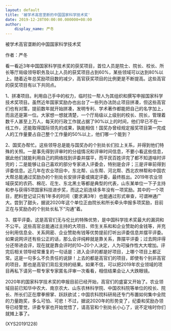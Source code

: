 ```yaml
---
layout: default
title: '被学术高官垄断的中国国家科学技术奖'
date: 2019-12-28T00:00:00.000000+08:00
author:
    display_name: 严冬
---
```


被学术高官垄断的中国国家科学技术奖

作者：严冬

看一看近3年中国国家科学技术奖的获奖项目，首位人员是院士、院长、校长、所长等厅局级领导职务及以上人员的获奖项目占到60%，某些领域可以达到80%以上。随着近年总奖励项目数的减少，高官获奖项目的比例更是不断提高。这些高官的获奖项目有以下共同点。

1、拼凑项目。利用自己手中的权力，临时拉一帮人为其组织和撰写申报国家科学技术奖项目。虽然近年国家奖励办也出台了一些列办法防止项目拼凑，但这些高官们也有对策，提前数年就开始拼凑，发明专利、学术著作都能把自己的名字加上，而且还是第一位。大家想一想就清楚，一个厅局级以上级别的校长、院长，管理着数千人甚至上万人，每天的行政工作就占据了90%以上的时间，他们早已不在一线工作，还能取得国际领先的成果，孰能相信！国奖办曾经规定报奖项目第一完成人的工作量要占自己整个工作量的50%以上，他们哪一个能到？

2、国奖办帮忙。这些领导总是能与国奖办的个别处长们拉上关系，并得到他们特殊的关照。一是事先得到评审时的分组情况和评审时间信息，不要小看这些信息，据此他们就能利用自己的网络找到评委并摆平，而平民百姓评完了都不知道啥时评完的；二是能够让自己喜欢的部分专家进入评委会，特别是会评；三是评审前得到评委信息。近几年在农业项目中，东北帮、山东帮、河北帮、西北农林帮和中国农大帮总能通过奖励办的个别处长安排评委或搞定评委，最终胜出。2019年农业领域获奖的农药、棉花、花生、东北黑土等都是典型的代表，山东某单位一下子主持和参与获得5项国家科技进步奖，而这之前连续多年没有一项奖励。其中的一个项目，肥料登记证只有1年多的时间（要求满3年）也能通过形式审查，可谓神通广大。尝到了甜头，据说2020年这个单位正由院长和所长牵头申报多项奖励，目前正在与奖励办的个别处长私下“沟通”着。

3、摆平评委。这是高官们无与伦比的特殊优势，是中国科学技术奖最大的漏洞和不公平。这些高官总能通过主持的大项目、师生关系和和企业赞助的金钱等，并充分利用信息全、关系网密、企业赞助有钱等优势提前打听出评委信息并摆平评委。如果说网评还有些公正的话，那么会评纯粹就是靠关系，靠摆平评委；过去网评得分还带进会评，现在就是靠会评时的10~20个人决定，人为可操作性大大增加。评完后相关领导经常重复的一句话是：进入会评的都是好项目，上哪个项目上都正常。这是一句多么不负责任的说辞！上去的都是高官们的项目，即使有个别非高官的项目，那也是高官们背后支持的结果。如果不信，可以把2019年农业领域的项目再私下请另一帮专家专家匿名评审一次看看，相信结果会让人大跌眼镜。

2020年的国家科学技术奖的申报目前已经开始，高官们的盛宴又开始了。农业领域目前已知华中农大、南京农大、山东农林科学院、中国农科院等单位的校长、院长、所长们正在摩拳擦掌、跃跃欲试；中国农科院科研局还专门布置如何集中全院的力量跑奖，多么可怕、可悲！不过，据说2020年的形势变了，纪委和奖励办领导已经警觉，评委专家也开始觉悟了，请高官和个别处长小心了，说不定啥时你们就摊上事了。

(XYS20191228)

